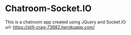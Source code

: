 # Chatroom-Socket.IO
This is a chatroom app created using JQuery and Socket.IO
<br/>
url: https://still-crag-73682.herokuapp.com/
